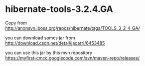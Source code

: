 hibernate-tools-3.2.4.GA
========================

Copy from  
http://anonsvn.jboss.org/repos/hibernate/tags/TOOLS_3_2_4_GA/

you can download  somes  jar from 
http://download.csdn.net/detail/jacarri/6453485


you can use this jar by this mvn repository  
https://myfirst-cmcc.googlecode.com/svn/maven-repo/releases/